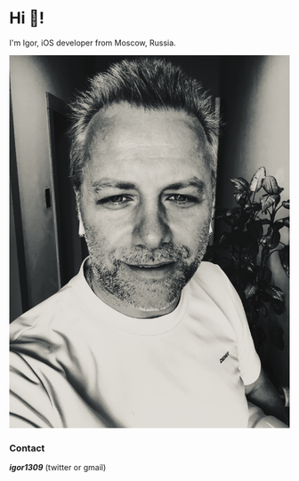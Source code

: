 # Hi 👋!

I'm Igor, iOS developer from Moscow, Russia.

![image of Igor](/images/about/igor.jpeg)

### Contact

___igor1309___ (twitter or gmail)
